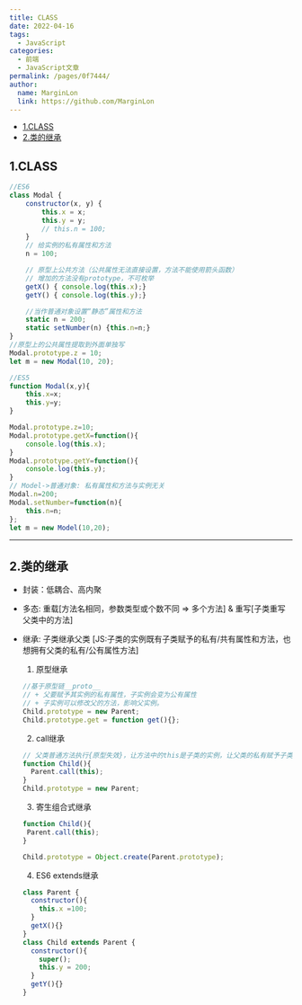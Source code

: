 ```yaml
---
title: CLASS
date: 2022-04-16
tags: 
  - JavaScript
categories: 
  - 前端
  - JavaScript文章
permalink: /pages/0f7444/
author: 
  name: MarginLon
  link: https://github.com/MarginLon
---
```

- [1.CLASS](#1class)
- [2.类的继承](#2类的继承)

## 1.CLASS

```js
//ES6
class Modal {
    constructor(x, y) {
        this.x = x;
        this.y = y;
        // this.n = 100;
    } 
    // 给实例的私有属性和方法
    n = 100;

    // 原型上公共方法（公共属性无法直接设置，方法不能使用箭头函数）
    // 增加的方法没有prototype，不可枚举
    getX() { console.log(this.x);}
    getY() { console.log(this.y);}

    //当作普通对象设置“静态”属性和方法
    static n = 200;
    static setNumber(n) {this.n=n;}
}
//原型上的公共属性提取到外面单独写
Modal.prototype.z = 10;
let m = new Modal(10, 20);

//ES5
function Modal(x,y){
    this.x=x;
    this.y=y;
}

Modal.prototype.z=10;
Modal.prototype.getX=function(){
    console.log(this.x);
}
Modal.prototype.getY=function(){
    console.log(this.y);
}
// Model->普通对象: 私有属性和方法与实例无关
Modal.n=200;
Modal.setNumber=function(n){
    this.n=n;
};
let m = new Model(10,20);

```

---

## 2.类的继承

- 封装：低耦合、高内聚
- 多态: 重载[方法名相同，参数类型或个数不同 => 多个方法] & 重写[子类重写父类中的方法]
- 继承: 子类继承父类 [JS:子类的实例既有子类赋予的私有/共有属性和方法，也想拥有父类的私有/公有属性方法]
  1. 原型继承

  ```js
  //基于原型链__proto__
  // + 父要赋予其实例的私有属性，子实例会变为公有属性
  // + 子实例可以修改父的方法，影响父实例。
  Child.prototype = new Parent;
  Child.prototype.get = function get(){};
  ```
  
  2. call继承

  ```js
  // 父类普通方法执行{原型失效}，让方法中的this是子类的实例，让父类的私有赋予子类实例的私有
  function Child(){
    Parent.call(this);
  }
  Child.prototype = new Parent;
  ```

  3. 寄生组合式继承

   ```js
  function Child(){
    Parent.call(this);
  }

  Child.prototype = Object.create(Parent.prototype);
  ```

  4. ES6 extends继承

  ```js
  class Parent {
    constructor(){
      this.x =100;
    }
    getX(){}
  }
  class Child extends Parent {
    constructor(){
      super();
      this.y = 200;
    }
    getY(){}
  }
  ```

